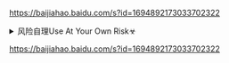 <https://baijiahao.baidu.com/s?id=1694892173033702322>

<details><summary>风险自理Use At Your Own Risk☣</summary>

<a href="https://6s9.cc/">6s9.cc/</a>

</details>

<https://baijiahao.baidu.com/s?id=1694892173033702322>

